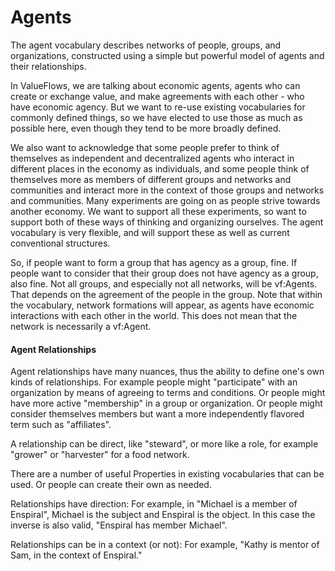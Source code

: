 # Agents

The agent vocabulary describes networks of people, groups, and organizations, constructed using a simple but powerful model of agents and their relationships.

In ValueFlows, we are talking about economic agents, agents who can create or exchange value, and make agreements with each other - who have economic agency.  But we want to re-use existing vocabularies for commonly defined things, so we have elected to use those as much as possible here, even though they tend to be more broadly defined.

We also want to acknowledge that some people prefer to think of themselves as independent and decentralized agents who interact in different places in the economy as individuals, and some people think of themselves more as members of different groups and networks and communities and interact more in the context of those groups and networks and communities.  Many experiments are going on as people strive towards another economy.  We want to support all these experiments, so want to support both of these ways of thinking and organizing ourselves.  The agent vocabulary is very flexible, and will support these as well as current conventional structures.

So, if people want to form a group that has agency as a group, fine.  If people want to consider that their group does not have agency as a group, also fine.  Not all groups, and especially not all networks, will be vf:Agents. That depends on the agreement of the people in the group.  Note that within the vocabulary, network formations will appear, as agents have economic interactions with each other in the world.  This does not mean that the network is necessarily a vf:Agent.


#### Agent Relationships

Agent relationships have many nuances, thus the ability to define one's own kinds of relationships.  For example people might "participate" with an organization by means of agreeing to terms and conditions.  Or people might have more active "membership" in a group or organization.  Or people might consider themselves members but want a more independently flavored term such as "affiliates".

A relationship can be direct, like "steward", or more like a role, for example "grower" or "harvester" for a food network.

There are a number of useful Properties in existing vocabularies that can be used. Or people can create their own as needed.

Relationships have direction: For example, in "Michael is a member of Enspiral", Michael is the subject and Enspiral is the object.  In this case the inverse is also valid, "Enspiral has member Michael".

Relationships can be in a context (or not): For example, "Kathy is mentor of Sam, in the context of Enspiral."



